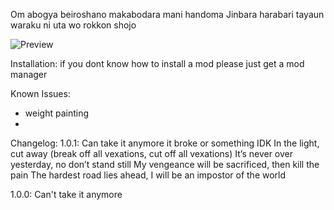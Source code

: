 Om abogya beiroshano makabodara mani handoma
Jinbara harabari tayaun waraku ni uta wo rokkon shojo

![Preview](https://cdn.discordapp.com/attachments/565065765452120064/834820473471631370/unknown.png)

Installation:
if you dont know how to install a mod please just get a mod manager

Known Issues:
- weight painting
- 

Changelog:
1.0.1: 
Can take it anymore
it broke or something IDK
In the light, cut away (break off all vexations, cut off all vexations)
It’s never over yesterday, no don’t stand still
My vengeance will be sacrificed, then kill the pain
The hardest road lies ahead, I will be an impostor of the world


1.0.0: Can't take it anymore